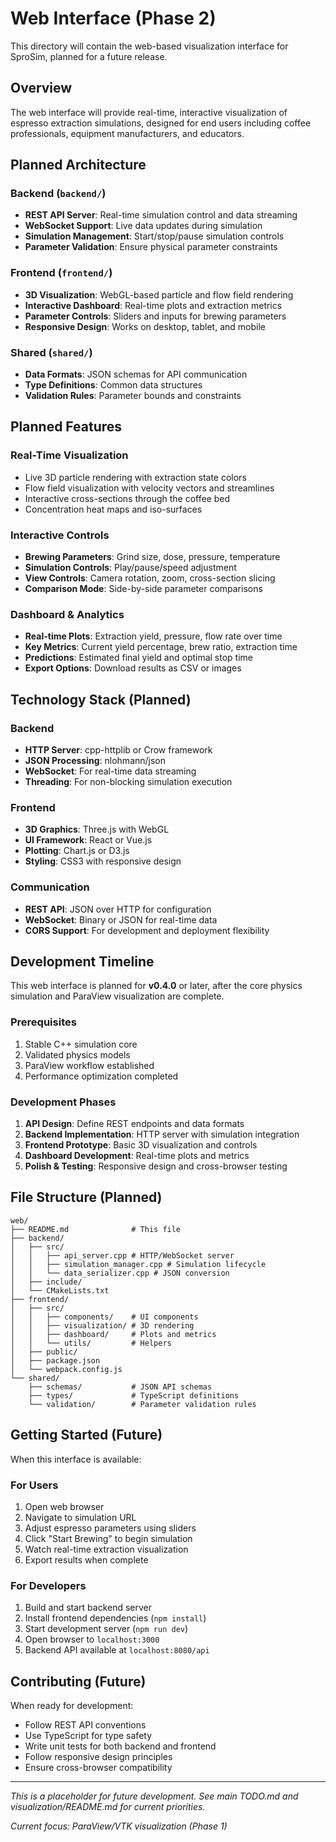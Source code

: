 # Web Interface (Phase 2)

This directory will contain the web-based visualization interface for SproSim, planned for a future release.

## Overview

The web interface will provide real-time, interactive visualization of espresso extraction simulations, designed for end users including coffee professionals, equipment manufacturers, and educators.

## Planned Architecture

### Backend (`backend/`)
- **REST API Server**: Real-time simulation control and data streaming
- **WebSocket Support**: Live data updates during simulation
- **Simulation Management**: Start/stop/pause simulation controls
- **Parameter Validation**: Ensure physical parameter constraints

### Frontend (`frontend/`)
- **3D Visualization**: WebGL-based particle and flow field rendering
- **Interactive Dashboard**: Real-time plots and extraction metrics
- **Parameter Controls**: Sliders and inputs for brewing parameters
- **Responsive Design**: Works on desktop, tablet, and mobile

### Shared (`shared/`)
- **Data Formats**: JSON schemas for API communication
- **Type Definitions**: Common data structures
- **Validation Rules**: Parameter bounds and constraints

## Planned Features

### Real-Time Visualization
- Live 3D particle rendering with extraction state colors
- Flow field visualization with velocity vectors and streamlines
- Interactive cross-sections through the coffee bed
- Concentration heat maps and iso-surfaces

### Interactive Controls
- **Brewing Parameters**: Grind size, dose, pressure, temperature
- **Simulation Controls**: Play/pause/speed adjustment
- **View Controls**: Camera rotation, zoom, cross-section slicing
- **Comparison Mode**: Side-by-side parameter comparisons

### Dashboard & Analytics
- **Real-time Plots**: Extraction yield, pressure, flow rate over time
- **Key Metrics**: Current yield percentage, brew ratio, extraction time
- **Predictions**: Estimated final yield and optimal stop time
- **Export Options**: Download results as CSV or images

## Technology Stack (Planned)

### Backend
- **HTTP Server**: cpp-httplib or Crow framework
- **JSON Processing**: nlohmann/json
- **WebSocket**: For real-time data streaming
- **Threading**: For non-blocking simulation execution

### Frontend
- **3D Graphics**: Three.js with WebGL
- **UI Framework**: React or Vue.js
- **Plotting**: Chart.js or D3.js
- **Styling**: CSS3 with responsive design

### Communication
- **REST API**: JSON over HTTP for configuration
- **WebSocket**: Binary or JSON for real-time data
- **CORS Support**: For development and deployment flexibility

## Development Timeline

This web interface is planned for **v0.4.0** or later, after the core physics simulation and ParaView visualization are complete.

### Prerequisites
1. Stable C++ simulation core
2. Validated physics models
3. ParaView workflow established
4. Performance optimization completed

### Development Phases
1. **API Design**: Define REST endpoints and data formats
2. **Backend Implementation**: HTTP server with simulation integration
3. **Frontend Prototype**: Basic 3D visualization and controls
4. **Dashboard Development**: Real-time plots and metrics
5. **Polish & Testing**: Responsive design and cross-browser testing

## File Structure (Planned)

```
web/
├── README.md              # This file
├── backend/
│   ├── src/
│   │   ├── api_server.cpp # HTTP/WebSocket server
│   │   ├── simulation_manager.cpp # Simulation lifecycle
│   │   └── data_serializer.cpp # JSON conversion
│   ├── include/
│   └── CMakeLists.txt
├── frontend/
│   ├── src/
│   │   ├── components/    # UI components
│   │   ├── visualization/ # 3D rendering
│   │   ├── dashboard/     # Plots and metrics
│   │   └── utils/         # Helpers
│   ├── public/
│   ├── package.json
│   └── webpack.config.js
└── shared/
    ├── schemas/           # JSON API schemas
    ├── types/             # TypeScript definitions
    └── validation/        # Parameter validation rules
```

## Getting Started (Future)

When this interface is available:

### For Users
1. Open web browser
2. Navigate to simulation URL
3. Adjust espresso parameters using sliders
4. Click "Start Brewing" to begin simulation
5. Watch real-time extraction visualization
6. Export results when complete

### For Developers
1. Build and start backend server
2. Install frontend dependencies (`npm install`)
3. Start development server (`npm run dev`)
4. Open browser to `localhost:3000`
5. Backend API available at `localhost:8080/api`

## Contributing (Future)

When ready for development:
- Follow REST API conventions
- Use TypeScript for type safety
- Write unit tests for both backend and frontend
- Follow responsive design principles
- Ensure cross-browser compatibility

---

*This is a placeholder for future development. See main TODO.md and visualization/README.md for current priorities.*

*Current focus: ParaView/VTK visualization (Phase 1)*